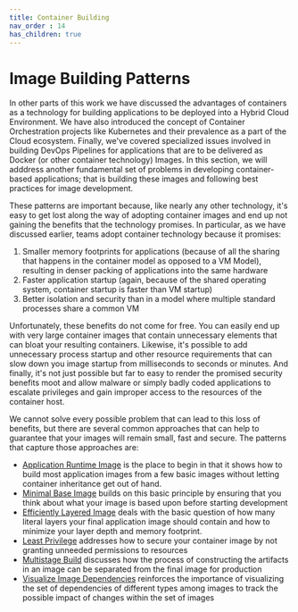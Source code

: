 ```yaml
---
title: Container Building
nav_order : 14
has_children: true
---
```

# Image Building Patterns

In other parts of this work we have discussed the advantages of containers as a technology for building applications to be deployed into a Hybrid Cloud Environment.  We have also introduced the concept of Container Orchestration projects like Kubernetes and their prevalence as a part of the Cloud ecosystem.  Finally, we've covered specialized issues involved in building DevOps Pipelines for applications that are to be delivered as Docker (or other container technology) Images.  In this section, we will adddress another fundamental set of problems in developing container-based applications; that is building these images and following best practices for image development. 

These patterns are important because, like nearly any other technology, it's easy to get lost along the way of adopting container images and end up not gaining the benefits that the technology promises.  In particular, as we have discussed earlier, teams adopt container technology because it promises:

1. Smaller memory footprints for applications (because of all the sharing that happens in the container model as opposed to a VM Model), resulting in denser packing of applications into the same hardware
2. Faster application startup (again, because of the shared operating system, container startup is faster than VM startup)
3. Better isolation and security than in a model where multiple standard processes share a common VM

Unfortunately, these benefits do not come for free.  You can easily end up with very large container images that contain unnecessary elements that can bloat your resulting containers. Likewise, it's possible to add unnecessary process startup and other resource requirements that can slow down you image startup from milliseconds to seconds or minutes.  And finally, it's not just possible but far to easy to render the promised security benefits moot and allow malware or simply badly coded applications to escalate privileges and gain improper access to the resources of the container host.

We cannot solve every possible problem that can lead to this loss of benefits, but there are several common approaches that can help to guarantee that your images will remain small, fast and secure.  The patterns that capture those approaches are:

+ [Application Runtime Image](Application-Runtime-Image.md) is the place to begin in that it shows how to build most application images from a few basic images without letting container inheritance get out of hand.
+ [Minimal Base Image](minimal-base-image.md) builds on this basic principle by ensuring that you think about what your image is based upon before starting development
+ [Efficiently Layered Image](Efficiently-Layered-Image.md) deals with the basic question of how many literal layers your final application image should contain and how to minimize your layer depth and memory footprint.
+ [Least Privilege](least-privilege.md) addresses how to secure your container image by not granting unneeded permissions to resources
+ [Multistage Build](multistage-image-build.md) discusses how the process of constructing the artifacts in an image can be separated from the final image for production
+ [Visualize Image Dependencies](Visualize-Image-Dependencies.md) reinforces the importance of visualizing the set of dependencies of different types among images to track the possible impact of changes within the set of images

